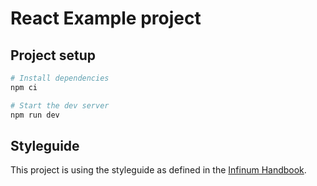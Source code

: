 # React Example project

## Project setup

```bash
# Install dependencies
npm ci

# Start the dev server
npm run dev
```

## Styleguide

This project is using the styleguide as defined in the [Infinum Handbook](https://infinum.com/handbook/frontend/react/chakra-ui).
